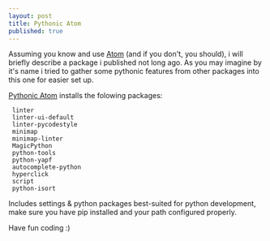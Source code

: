 ```yaml
---
layout: post
title: Pythonic Atom
published: true
---
```


Assuming you know and use [Atom](http://atom.io) (and if you don't, you should),  i will briefly describe a package i published not long ago.
 As you may imagine by it's name i tried to gather some pythonic features from other packages into this one for easier set up.

[Pythonic Atom](https://atom.io/packages/pythonic-atom) installs the folowing packages:


     linter
     linter-ui-default
     linter-pycodestyle
     minimap
     minimap-linter
     MagicPython
     python-tools
     python-yapf
     autocomplete-python
     hyperclick
     script
     python-isort

Includes settings & python packages best-suited for python development, make sure you have pip installed and your path configured properly.

Have fun coding :)

